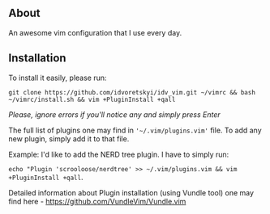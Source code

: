 ## About 

An awesome vim configuration that I use every day.

## Installation

To install it easily, please run:

`git clone https://github.com/idvoretskyi/idv_vim.git ~/vimrc && bash
~/vimrc/install.sh && vim +PluginInstall +qall`

_Please, ignore errors if you'll notice any and simply press Enter_

The full list of plugins one may find in `'~/.vim/plugins.vim'` file. To add any
new plugin, simply add it to that file.

Example: I'd like to add the NERD tree plugin.
I have to simply run:

`echo "Plugin 'scrooloose/nerdtree' >> ~/.vim/plugins.vim && vim +PluginInstall +qall`.

Detailed information about Plugin installation (using Vundle tool) one may find here -
https://github.com/VundleVim/Vundle.vim
